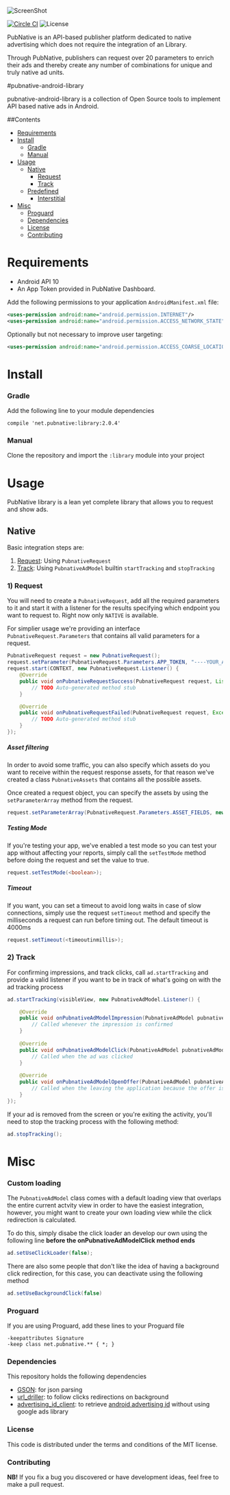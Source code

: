 ![ScreenShot](PNLogo.png)

[![Circle CI](https://circleci.com/gh/pubnative/pubnative-android-library.svg?style=shield)](https://circleci.com/gh/pubnative/pubnative-android-library) ![License](https://img.shields.io/badge/license-MIT-lightgrey.svg)

PubNative is an API-based publisher platform dedicated to native advertising which does not require the integration of an Library.

Through PubNative, publishers can request over 20 parameters to enrich their ads and thereby create any number of combinations for unique and truly native ad units.

#pubnative-android-library

pubnative-android-library is a collection of Open Source tools to implement API based native ads in Android.

##Contents

* [Requirements](#requirements)
* [Install](#install)
    * [Gradle](#install_gradle)
    * [Manual](#install_manual)
* [Usage](#usage)
    * [Native](#usage_native)
        * [Request](#usage_native_request)
        * [Track](#usage_native_track)
    * [Predefined](#usage_predefined)
        * [Interstitial](#usage_predefined_interstitial)
* [Misc](#misc)
    * [Proguard](#misc_proguard)
    * [Dependencies](#misc_dependencies)
    * [License](#misc_license)
    * [Contributing](#misc_contributing)

<a name="requirements"></a>
# Requirements

* Android API 10
* An App Token provided in PubNative Dashboard.

Add the following permissions to your application `AndroidManifest.xml` file:

```xml
<uses-permission android:name="android.permission.INTERNET"/>
<uses-permission android:name="android.permission.ACCESS_NETWORK_STATE"/>
```

Optionally but not necessary to improve user targeting:

```xml
<uses-permission android:name="android.permission.ACCESS_COARSE_LOCATION"/>
```

<a name="install"></a>
# Install

<a name="install_gradle"></a>
### Gradle

Add the following line to your module dependencies

```
compile 'net.pubnative:library:2.0.4'
```

<a name="install_manual"></a>
### Manual

Clone the repository and import the `:library` module into your project

<a name="usage"></a>
# Usage

PubNative library is a lean yet complete library that allows you to request and show ads.

<a name="usage_native"></a>
## Native

Basic integration steps are:

1. [Request](#usage_native_request): Using `PubnativeRequest`
2. [Track](#usage_native_track): Using `PubnativeAdModel` builtin `startTracking` and `stopTracking`

<a name="usage_native_request"></a>
### 1) Request

You will need to create a `PubnativeRequest`, add all the required parameters to it and start it with a listener for the results specifying which endpoint you want to request to. Right now only `NATIVE` is available.

For simplier usage we're providing an interface `PubnativeRequest.Parameters` that contains all valid parameters for a request.

```java
PubnativeRequest request = new PubnativeRequest();
request.setParameter(PubnativeRequest.Parameters.APP_TOKEN, "----YOUR_APP_TOKEN_HERE---");
request.start(CONTEXT, new PubnativeRequest.Listener() {
    @Override
    public void onPubnativeRequestSuccess(PubnativeRequest request, List<PubnativeAdModel> ads) {
        // TODO Auto-generated method stub
    }

    @Override
    public void onPubnativeRequestFailed(PubnativeRequest request, Exception ex) {
        // TODO Auto-generated method stub
    }
});
```

##### Asset filtering

In order to avoid some traffic, you can also specify which assets do you want to receive within the request response assets, for that reason we've created a class `PubnativeAssets` that contains all the possible assets.

Once created a request object, you can specify the assets by using the `setParameterArray` method from the request.

```java
request.setParameterArray(PubnativeRequest.Parameters.ASSET_FIELDS, new String[]{ PubnativeAsset.TITLE, PubnativeAsset.ICON, <ASSETS> });
```

##### Testing Mode

If you're testing your app, we've enabled a test mode so you can test your app without affecting your reports, simply call the `setTestMode` method before doing the request and set the value to true. 

```java
request.setTestMode(<boolean>);
```

##### Timeout

If you want, you can set a timeout to avoid long waits in case of slow connections, simply use the request `setTimeout` method and specify the milliseconds a request can run before timing out. The default timeout is 4000ms

```java
request.setTimeout(<timeoutinmillis>);
```

<a name="usage_native_track"></a>
### 2) Track

For confirming impressions, and track clicks, call `ad.startTracking` and provide a valid listener if you want to be in track of what's going on with the ad tracking process

```java
ad.startTracking(visibleView, new PubnativeAdModel.Listener() {

    @Override
    public void onPubnativeAdModelImpression(PubnativeAdModel pubnativeAdModel, View view) {
        // Called whenever the impression is confirmed
    }
    
    @Override
    public void onPubnativeAdModelClick(PubnativeAdModel pubnativeAdModel, View view) {
        // Called when the ad was clicked
    }
    
    @Override
    public void onPubnativeAdModelOpenOffer(PubnativeAdModel pubnativeAdModel) {
        // Called when the leaving the application because the offer is being opened
    }
});
```

If your ad is removed from the screen or you're exiting the activity, you'll need to stop the tracking process with  the following method:

```java
ad.stopTracking();
```

<a name="misc"></a>
# Misc

<a name="misc_custom_loading"></a>
### Custom loading

The `PubnativeAdModel` class comes with a default loading view that overlaps the entire current actvity view in order to have the easiest integration, however, you might want to create your own loading view while the click redirection is calculated.

To do this, simply disabe the click loader an develop our own using the following line **before the onPubnativeAdModelClick method ends**
 
```java
ad.setUseClickLoader(false);
```

There are also some people that don't like the idea of having a background click redirection, for this case, you can deactivate using the following method

```java
ad.setUseBackgroundClick(false)
```

<a name="misc_proguard"></a>
### Proguard

If you are using Proguard, add these lines to your Proguard file
```
-keepattributes Signature
-keep class net.pubnative.** { *; }
```

<a name="misc_dependencies"></a>
### Dependencies

This repository holds the following dependencies

* [GSON](https://github.com/google/gson): for json parsing
* [url_driller](https://github.com/pubnative/url-driller): to follow clicks redirections on background
* [advertising_id_client](https://github.com/pubnative/advertising-id-client): to retrieve [android advertising id](http://developer.android.com/intl/es/google/play-services/id.html) without using google ads library

<a name="misc_license"></a>
### License

This code is distributed under the terms and conditions of the MIT license.

<a name="misc_contributing"></a>
### Contributing

**NB!** If you fix a bug you discovered or have development ideas, feel free to make a pull request.
